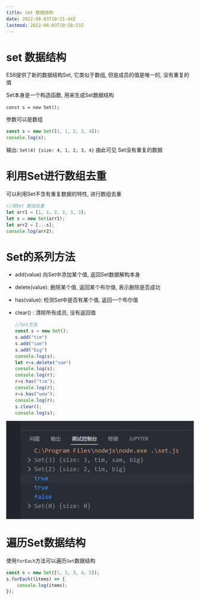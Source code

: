```yaml
---
title: set 数据结构
date: 2022-08-03T10:21:44Z
lastmod: 2022-08-03T10:58:53Z
---
```


# set 数据结构

ES6提供了新的数据结构Set, 它类似于数组, 但是成员的值是唯一的, 没有重复的值

Set本身是一个构造函数, 用来生成Set数据结构

`const s = new Set();`

参数可以是数组

```js
const s = new Set([1, 1, 2, 3, 4]);
console.log(s);
```

输出: `Set(4) {size: 4, 1, 2, 3, 4}` 由此可见 Set没有重复的数据

# 利用Set进行数组去重

可以利用Set不含有重复数据的特性, 进行数组去重

```js
//用Set 数组去重
let arr1 = [1, 1, 2, 2, 3, 3];
let s = new Set(arr1);
let arr2 = [...s];
console.log(arr2);
```

# Set的系列方法

* add(value) 向Set中添加某个值, 返回Set数据解构本身
* delete(value): 删除某个值, 返回某个布尔值, 表示删除是否成功
* has(value): 检测Set中是否有某个值, 返回一个布尔值
* clear() : 清除所有成员, 没有返回值

  ```js
  //Set方法
  const s = new Set();
  s.add("tim")
  s.add("sam")
  s.add("big")
  console.log(s);
  let r=s.delete("sam")
  console.log(s);
  console.log(r);
  r=s.has("tim");
  console.log(r);
  r=s.has("wow");
  console.log(r);
  s.clear();
  console.log(s);
  ```

![Snipaste_2022-08-03_10-55-03](assets/Snipaste_2022-08-03_10-55-03-20220803105504-ntbutku.png)​

# 遍历Set数据结构

使用`forEach`方法可以遍历`Set`数据结构

```js
const s = new Set([1, 2, 3, 4, 5]);
s.forEach((items) => {
    console.log(items);
});
```
